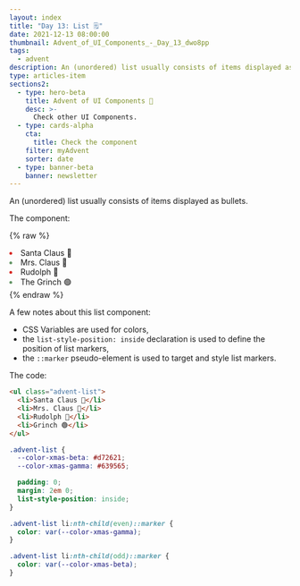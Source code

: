 ```yaml
---
layout: index
title: "Day 13: List 🗒️"
date: 2021-12-13 08:00:00
thumbnail: Advent_of_UI_Components_-_Day_13_dwo8pp
tags:
  - advent
description: An (unordered) list usually consists of items displayed as bullets.
type: articles-item
sections2:
  - type: hero-beta
    title: Advent of UI Components 🎄
    desc: >-
      Check other UI Components.
  - type: cards-alpha
    cta:
      title: Check the component
    filter: myAdvent
    sorter: date
  - type: banner-beta
    banner: newsletter
---
```


An (unordered) list usually consists of items displayed as bullets.

The component:

{% raw %}
<ul class="advent-list">
  <li>Santa Claus 🎅</li>
  <li>Mrs. Claus 🤶</li>
  <li>Rudolph 🦌</li>
  <li>The Grinch 🟢</li>
</ul>
<style>
.advent-list {
  --color-xmas-beta: #d72621;
  --color-xmas-gamma: #639565;
  all: unset;
  padding: 0;
  margin: 2em 0;
  list-style-position: inside;
}
.advent-list li:nth-child(even)::marker {
  color: var(--color-xmas-gamma);
}
.advent-list li:nth-child(odd)::marker {
  color: var(--color-xmas-beta);
}
</style>
{% endraw %}

A few notes about this list component:

- CSS Variables are used for colors,
- the `list-style-position: inside` declaration is used to define the position of list markers,
- the `::marker` pseudo-element is used to target and style list markers.

The code:

```html
<ul class="advent-list">
  <li>Santa Claus 🎅</li>
  <li>Mrs. Claus 🤶</li>
  <li>Rudolph 🦌</li>
  <li>Grinch 🟢</li>
</ul>
```

```css
.advent-list {
  --color-xmas-beta: #d72621;
  --color-xmas-gamma: #639565;

  padding: 0;
  margin: 2em 0;
  list-style-position: inside;
}

.advent-list li:nth-child(even)::marker {
  color: var(--color-xmas-gamma);
}

.advent-list li:nth-child(odd)::marker {
  color: var(--color-xmas-beta);
}
```
